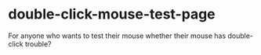 # double-click-mouse-test-page
For anyone who wants to test their mouse whether their mouse has double-click trouble?
